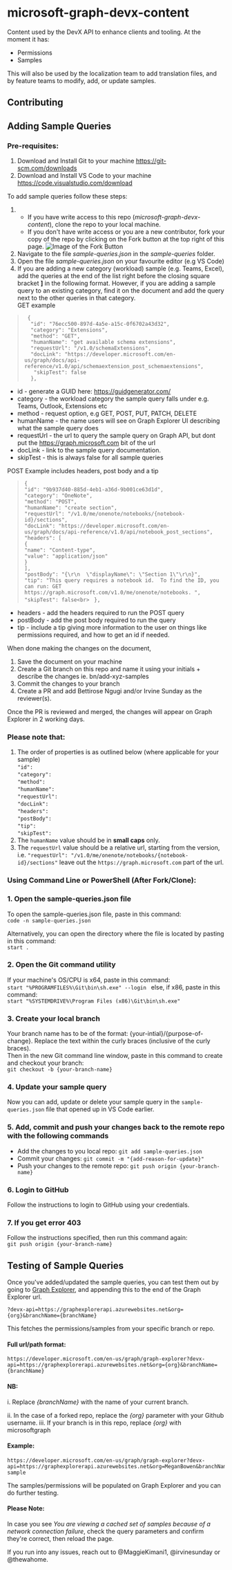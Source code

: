 # microsoft-graph-devx-content
Content used by the DevX API to enhance clients and tooling. At the moment it has:
- Permissions
- Samples

This will also be used by the localization team to add translation files, and by feature teams to modify, add, or update samples.

## Contributing
## Adding Sample Queries

### Pre-requisites:
1. Download and Install Git to your machine https://git-scm.com/downloads
1. Download and Install VS Code to your machine https://code.visualstudio.com/download

To add sample queries follow these steps:
1. - If you have write access to this repo (*microsoft-graph-devx-content*), clone the repo to your local machine.
   - If you don't have write access or you are a new contributor, fork your copy of the repo by clicking on the Fork button at the top right of this page.
   ![Image of the Fork Button](https://user-images.githubusercontent.com/40403681/213385808-b5716824-e76a-4549-9d96-cacfa2a4168d.png)
1. Navigate to the file *sample-queries.json* in the *sample-queries* folder.
1. Open the file *sample-queries.json* on your favourite editor (e.g VS Code)
1. If you are adding a new category (workload) sample (e.g. Teams, Excel), add the queries at the end of the list right before the closing square bracket **]** in the following format. However, if you are adding a sample query to an existing category, find it on the document and add the query next to the other queries in that category. <br>
GET example <br>
>      {
>       "id": "76ecc500-897d-4a5e-a15c-0f6702a43d32",
>       "category": "Extensions",
>       "method": "GET",
>       "humanName": "get available schema extensions",
>       "requestUrl": "/v1.0/schemaExtensions",
>       "docLink": "https://developer.microsoft.com/en-us/graph/docs/api-reference/v1.0/api/schemaextension_post_schemaextensions",
>        "skipTest": false
>       },

- id - generate a GUID here: https://guidgenerator.com/ <br>
- category - the workload category the sample query falls under e.g. Teams, Outlook, Extensions etc <br>
- method - request option, e.g GET, POST, PUT, PATCH, DELETE <br>
- humanName - the name users will see on Graph Explorer UI describing what the sample query does <br>
- requestUrl - the url to query the sample query on Graph API, but dont put the https://graph.microsoft.com bit of the url <br>
- docLink - link to the sample query documentation. <br>
- skipTest - this is always false for all sample queries <br>

POST Example includes headers, post body and a tip <br>
>    `{`<br>
>        `"id": "9b937d40-885d-4eb1-a36d-9b001ce63d1d",`<br>
       `"category": "OneNote",`<br>
        `"method": "POST",`<br>
        `"humanName": "create section",`<br>
        `"requestUrl": "/v1.0/me/onenote/notebooks/{notebook-id}/sections",`<br>
        `"docLink": "https://developer.microsoft.com/en-us/graph/docs/api-reference/v1.0/api/notebook_post_sections",`<br>
        `"headers": [`<br>
            `{`<br>
                `"name": "Content-type",`<br>
                `"value": "application/json"`<br>
            `}`<br>
        `],`<br>
        `"postBody": "{\r\n  \"displayName\": \"Section 1\"\r\n}",`<br>
        `"tip": "This query requires a notebook id.  To find the ID, you can run: GET https://graph.microsoft.com/v1.0/me/onenote/notebooks. ",`<br>
        `"skipTest": false<br>`
   ` },`<br>
- headers - add the headers required to run the POST query
- postBody - add the post body required to run the query
- tip - include a tip giving more information to the user on things like permissions required, and how to get an id if needed.

When done making the changes on the document,
1. Save the document on your machine
1. Create a Git branch on this repo and name it using your initials + describe the changes ie. bn/add-xyz-samples
1. Commit the changes to your branch
1. Create a PR and add Bettirose Ngugi and/or Irvine Sunday as the reviewer(s).

Once the PR is reviewed and merged, the changes will appear on Graph Explorer in 2 working days.

### Please note that:
1. The order of properties is as outlined below (where applicable for your sample) <br>
      ` "id": `<br>
       `"category": `<br>
      ` "method": `<br>
       `"humanName":`<br>
       `"requestUrl":`<br>
       `"docLink": `<br>
       `"headers": `<br>
      ` "postBody": `<br>
       `"tip": `<br>
       `"skipTest": `<br>
1. The `humanName` value should be in **small caps** only.
1. The `requestUrl` value should be a relative url, starting from the version, i.e. `"requestUrl": "/v1.0/me/onenote/notebooks/{notebook-id}/sections"` leave out the `https://graph.microsoft.com` part of the url.
### Using Command Line or PowerShell (After Fork/Clone):
### 1. Open the sample-queries.json file
To open the sample-queries.json file, paste in this command: <br/>
`code -n sample-queries.json
` <br/>

Alternatively, you can open the directory where the file is located by pasting in this command: <br/>
`start .
`

### 2. Open the Git command utility
If your machine's OS/CPU is x64, paste in this command: <br/>
`start "%PROGRAMFILES%\Git\bin\sh.exe" --login
`
else, if x86, paste in this command: <br/>
`start "%SYSTEMDRIVE%\Program Files (x86)\Git\bin\sh.exe"
`

### 3. Create your local branch
Your branch name has to be of the format: {your-intial}/{purpose-of-change}.
Replace the text within the curly braces (inclusive of the curly braces). <br/>
Then in the new Git command line window, paste in this command to create and checkout your branch: <br/>
`git checkout -b {your-branch-name}
`

### 4. Update your sample query
Now you can add, update or delete your sample query in the `sample-queries.json` file that opened up in VS Code earlier.

### 5. Add, commit and push your changes back to the remote repo with the following commands
- Add the changes to you local repo: `git add sample-queries.json`
- Commit your changes: `git commit -m "{add-reason-for-update}"`
- Push your changes to the remote repo: `git push origin {your-branch-name}`

### 6. Login to GitHub
Follow the instructions to login to GitHub using your credentials.

### 7. If you get error 403
Follow the instructions specified, then run this command again:<br/>
`git push origin {your-branch-name}`

## Testing of Sample Queries
Once you've added/updated the sample queries, you can test them out by going to [Graph Explorer](https://developer.microsoft.com/en-us/graph/graph-explorer), and appending this to the end of the Graph Explorer url.

`?devx-api=https://graphexplorerapi.azurewebsites.net&org={org}&branchName={branchName}`

This fetches the permissions/samples from your specific branch or repo.

#### Full url/path format:
```
https://developer.microsoft.com/en-us/graph/graph-explorer?devx-api=https://graphexplorerapi.azurewebsites.net&org={org}&branchName={branchName}
```
#### NB:
i. Replace *{branchName}* with the name of your current branch.

ii. In the case of a forked repo, replace the *{org}* parameter with your Github username.
iii. If your branch is in this repo, replace *{org}* with microsoftgraph

#### Example:
```
https://developer.microsoft.com/en-us/graph/graph-explorer?devx-api=https://graphexplorerapi.azurewebsites.net&org=MeganBowen&branchName=mk/update-sample
```

The samples/permissions will be populated on Graph Explorer and you can do further testing.

#### Please Note:
In case you see *You are viewing a cached set of samples because of a network connection failure*, check the query parameters and confirm they're correct, then reload the page.

If you run into any issues, reach out to @MaggieKimani1, @irvinesunday or @thewahome.
